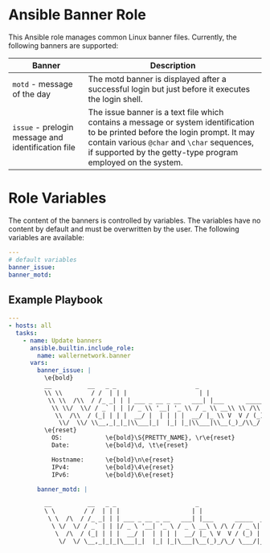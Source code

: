 # Ansible Banner Role
This Ansible role manages common Linux banner files. Currently, the following banners are supported:

| Banner                                           | Description                                                                                                                                                                                                                                    |
|--------------------------------------------------|------------------------------------------------------------------------------------------------------------------------------------------------------------------------------------------------------------------------------------------------|
| `motd` - message of the day                        | The motd banner is displayed after a successful login but just before it executes the login shell.                                                                                                                                             |
| `issue` - prelogin message and identification file | The issue banner is a text file which contains a message or system  identification to be printed before the login prompt. It may contain various `@char`  and  `\char`  sequences,  if supported by the getty-type program employed on the system. |

# Role Variables
The content of the banners is controlled by variables. The variables have no content by default and must be overwritten
by the user. The following variables are available:
```yaml
---
# default variables
banner_issue:
banner_motd:
```

Example Playbook
----------------
```yaml
---
- hosts: all
  tasks:
    - name: Update banners
      ansible.builtin.include_role:
        name: wallernetwork.banner
      vars:
        banner_issue: |
          \e{bold}
          __          __   _ _                      _                      _
          \\ \\        / /  | | |                    | |                    | |
           \\ \\  /\\  / /_ _| | | ___ _ __ _ __   ___| |___      _____  _ __| | __
            \\ \\/  \\/ / _` | | |/ _ \\ '__| '_ \\ / _ \\ __\\ \\ /\\ / / _ \\| '__| |/ /
             \\  /\\  / (_| | | |  __/ |  | | | |  __/ |_ \\ V  V / (_) | |  |   <
              \\/  \\/ \\__,_|_|_|\\___|_|  |_| |_|\\___|\\__(_)_/\\_/ \\___/|_|  |_|\\_\\
          \e{reset}
            OS:            \e{bold}\S{PRETTY_NAME}, \r\e{reset}
            Date:          \e{bold}\d, \t\e{reset}

            Hostname:      \e{bold}\n\e{reset}
            IPv4:          \e{bold}\4\e{reset}
            IPv6:          \e{bold}\6\e{reset}

        banner_motd: |

          __          __   _ _                      _                      _
          \ \        / /  | | |                    | |                    | |
           \ \  /\  / /_ _| | | ___ _ __ _ __   ___| |___      _____  _ __| | __
            \ \/  \/ / _` | | |/ _ \ '__| '_ \ / _ \ __\ \ /\ / / _ \| '__| |/ /
             \  /\  / (_| | | |  __/ |  | | | |  __/ |_ \ V  V / (_) | |  |   <
              \/  \/ \__,_|_|_|\___|_|  |_| |_|\___|\__(_)_/\_/ \___/|_|  |_|\_\

```
